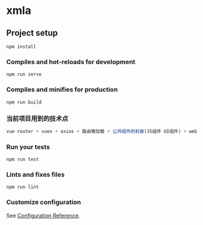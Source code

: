 # xmla

## Project setup
```
npm install
```

### Compiles and hot-reloads for development
```
npm run serve
```

### Compiles and minifies for production
```
npm run build
```

### 当前项目用到的技术点

```javascript
vue-router + vuex + axios + 路由懒加载 + 公共组件的封装(JS组件 UI组件) + webpack + mint-ui + sass + mockjs + swiper + better-scroll + localStorage/sessionStorage + vue-lazyload(图片懒加载)
```

### Run your tests
```
npm run test
```

### Lints and fixes files
```
npm run lint
```

### Customize configuration
See [Configuration Reference](https://cli.vuejs.org/config/).
